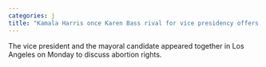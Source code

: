 ```yaml
---
categories: j
title: "Kamala Harris once Karen Bass rival for vice presidency offers support in mayors race"
---
```

The vice president and the mayoral candidate appeared together in Los Angeles on Monday to discuss abortion rights.